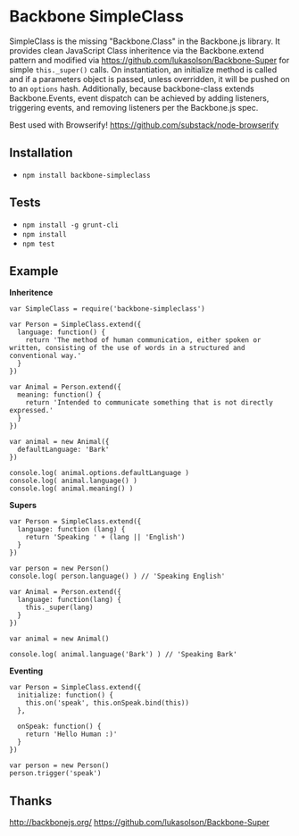 Backbone SimpleClass
====================

SimpleClass is the missing "Backbone.Class" in the Backbone.js library.  It provides clean JavaScript Class inheritence via the Backbone.extend pattern and modified via https://github.com/lukasolson/Backbone-Super for simple `this._super()` calls.  On instantiation, an initialize method is called and if a parameters object is passed, unless overridden, it will be pushed on to an `options` hash.  Additionally, because backbone-class extends Backbone.Events, event dispatch can be achieved by adding listeners, triggering events, and removing listeners per the Backbone.js spec.

Best used with Browserify! https://github.com/substack/node-browserify

Installation
------------
- `npm install backbone-simpleclass`

Tests
-----

- `npm install -g grunt-cli`
- `npm install`
- `npm test`


Example
-------

**Inheritence**

```
var SimpleClass = require('backbone-simpleclass')

var Person = SimpleClass.extend({
  language: function() {
    return 'The method of human communication, either spoken or written, consisting of the use of words in a structured and conventional way.'
  }
})

var Animal = Person.extend({
  meaning: function() {
    return 'Intended to communicate something that is not directly expressed.'
  }
})

var animal = new Animal({
  defaultLanguage: 'Bark'
})

console.log( animal.options.defaultLanguage )
console.log( animal.language() )
console.log( animal.meaning() )

```

**Supers**

```
var Person = SimpleClass.extend({
  language: function (lang) {
    return 'Speaking ' + (lang || 'English')
  }
})

var person = new Person()
console.log( person.language() ) // 'Speaking English'

var Animal = Person.extend({
  language: function(lang) {
    this._super(lang)
  }
})

var animal = new Animal()

console.log( animal.language('Bark') ) // 'Speaking Bark'

```

**Eventing**

```
var Person = SimpleClass.extend({
  initialize: function() {
    this.on('speak', this.onSpeak.bind(this))
  },

  onSpeak: function() {
    return 'Hello Human :)'
  }
})

var person = new Person()
person.trigger('speak')

```


Thanks
-------

http://backbonejs.org/
https://github.com/lukasolson/Backbone-Super
